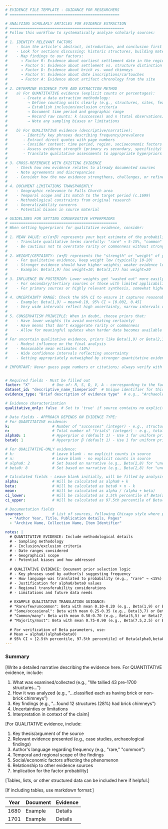 ```yaml
---
# EVIDENCE FILE TEMPLATE - GUIDANCE FOR RESEARCHERS
# =================================================

# ANALYZING SCHOLARLY ARTICLES FOR EVIDENCE EXTRACTION
# ===================================================
# Follow this workflow to systematically analyze scholarly sources:
#
# 1. IDENTIFY RELEVANT FACTORS
#    - Scan the article's abstract, introduction, and conclusion first
#    - Look for sections discussing: historic structures, building materials, chronology, settlement patterns
#    - Map findings to our factors:
#      → Factor R: Evidence about earliest settlement date in the region
#      → Factor S: Evidence about settlement vs. structure distinction
#      → Factor D: Evidence about brick vs. wood chimneys 
#      → Factor V: Evidence about date inscriptions/cartouches
#      → Factor A: Evidence about artifact chronology from the site
#
# 2. DETERMINE EVIDENCE TYPE AND EXTRACTION METHOD
#    a) For QUANTITATIVE evidence (explicit counts or percentages):
#       - Create a data extraction methodology:
#         → Define counting units clearly (e.g., structures, sites, features)
#         → Establish inclusion/exclusion criteria
#         → Document time period and geographic range
#         → Record raw counts: k (successes) and n (total observations)
#         → Note any sampling biases or limitations
#
#    b) For QUALITATIVE evidence (descriptive/narrative):
#       - Identify key phrases describing frequency/prevalence
#       - Extract direct quotes with page numbers
#       - Consider context: time period, region, socioeconomic factors
#       - Assess evidence strength (primary vs secondary, specificity)
#       - Translate qualitative assessments to appropriate hyperpriors
#
# 3. CROSS-REFERENCE WITH EXISTING EVIDENCE
#    - Check how new evidence relates to already documented sources
#    - Note agreements and discrepancies
#    - Consider how the new evidence strengthens, challenges, or refines existing priors
#
# 4. DOCUMENT LIMITATIONS TRANSPARENTLY
#    - Geographic relevance to Falls Church area
#    - Temporal scope and its match to the target period (c.1699)
#    - Methodological constraints from original research
#    - Generalizability concerns
#    - Potential biases in source material

# GUIDELINES FOR SETTING CONSERVATIVE HYPERPRIORS
# ================================================
# When setting hyperpriors for qualitative evidence, consider:
#
# 1. MEAN VALUE: α/(α+β) represents your best estimate of the probability
#    - Translate qualitative terms carefully: "rare" ≈ 5-15%, "common" ≈ 50-70%
#    - Be cautious not to overstate rarity or commonness without strong evidence
#
# 2. WEIGHT/CERTAINTY: (α+β) represents the "strength" or "weight" of your prior
#    - For qualitative evidence, keep weight low (typically 10-20)
#    - Stronger evidence should have higher weights; weaker evidence lower weights
#    - Example: Beta(1,9) has weight=10; Beta(3,17) has weight=20
#
# 3. INFLUENCE ON POSTERIOR: Lower weights get "washed out" more easily by quantitative data
#    - For secondary/tertiary sources or those with limited applicability, use lower weights
#    - For primary sources or highly relevant synthesis, somewhat higher weights may be justified
#
# 4. UNCERTAINTY RANGE: Check the 95% CI to ensure it captures reasonable possibilities
#    - Example: Beta(1,9) → mean=0.10, 95% CI ≈ [0.002, 0.45]
#    - Very wide intervals reflect high uncertainty, narrow intervals reflect confidence
#
# 5. CONSERVATISM PRINCIPLE: When in doubt, choose priors that:
#    - Have lower weights (to avoid overstating certainty)
#    - Have means that don't exaggerate rarity or commonness
#    - Allow for meaningful updates when harder data becomes available
#
# For uncertain qualitative evidence, priors like Beta(1,9) or Beta(2,18) allow for:
#    - Modest influence on the final analysis
#    - Reasonable mean estimates (10%)
#    - Wide confidence intervals reflecting uncertainty
#    - Getting appropriately outweighed by stronger quantitative evidence

# IMPORTANT: Never guess page numbers or citations; always verify with primary sources and ask human researchers when unsure.


# Required fields - Must be filled out
factor: "X"          # One of: R, S, D, V, A - corresponding to the factor in the chain rule
dataset_id: "descriptive_name_timeperiod"  # Unique identifier for this evidence, use lowercase with underscores
evidence_type: "Brief description of evidence type"  # e.g., "Archaeological survey", "Peer-reviewed synthesis"

# Evidence characterization
qualitative_only: false  # Set to 'true' if source contains no explicit counts

# Data fields - APPROACH DEPENDS ON EVIDENCE TYPE:
# For QUANTITATIVE evidence:
k:                   # Number of "successes" (integer) - e.g., structures with brick chimneys
n:                   # Total number of "trials" (integer) - e.g., total structures surveyed
alpha0: 1            # Hyperprior α (default 1) - Use 1 for uniform prior unless there's a specific reason
beta0: 1             # Hyperprior β (default 1) - Use 1 for uniform prior unless there's a specific reason

# For QUALITATIVE-ONLY evidence:
# k:                 # Leave blank - no explicit counts in source
# n:                 # Leave blank - no explicit counts in source
# alpha0: 2          # Set based on narrative (e.g., Beta(2,8) for "uncommon/~20%")
# beta0: 8           # Set based on narrative (e.g., Beta(2,8) for "uncommon/~20%")

# Calculated fields - Leave blank initially, will be filled by analysis notebook
alpha:               # Will be calculated as alpha0 + k
beta:                # Will be calculated as beta0 + n - k
mean:                # Will be calculated as alpha / (alpha + beta)
ci_lower:            # Will be calculated as 2.5th percentile of Beta(alpha, beta)
ci_upper:            # Will be calculated as 97.5th percentile of Beta(alpha, beta)

# Documentation fields
sources:             # List of sources, following Chicago style where possible
  - "Author Year, Title, Publication details, Pages"
  - "Archive Name, Collection Name, Item Identifier"

notes: |
  # QUANTITATIVE EVIDENCE: Include methodological details
  # - Sampling methodology
  # - Inclusion/exclusion criteria
  # - Date ranges considered
  # - Geographical scope
  # - Potential biases and how addressed
  
  # QUALITATIVE EVIDENCE: Document prior selection logic
  # - Key phrases used by author(s) suggesting frequency
  # - How language was translated to probability (e.g., "rare" → <15%)
  # - Justification for alpha0/beta0 values
  # - Regional transferability considerations
  # - Limitations and future data needs
  
  # EXAMPLE QUALITATIVE TRANSLATION GUIDANCE:
  # "Rare/few/uncommon": Beta with mean 0.10-0.20 (e.g., Beta(1,9) or Beta(2,8))
  # "Some/occasional": Beta with mean 0.25-0.35 (e.g., Beta(3,7) or Beta(3.5,6.5))
  # "Common/many": Beta with mean 0.50-0.70 (e.g., Beta(5,5) or Beta(7,3))
  # "Majority/most": Beta with mean 0.75-0.90 (e.g., Beta(7.5,2.5) or Beta(9,1))
  
  # For verification of Beta parameters, use:
  # Mean = alpha0/(alpha0+beta0)
  # 95% CI ≈ [2.5th percentile, 97.5th percentile] of Beta(alpha0,beta0)
---
```

### Summary

[Write a detailed narrative describing the evidence here. For QUANTITATIVE evidence, include:
1. What was examined/collected (e.g., "We tallied 43 pre-1700 structures...")
2. How it was analyzed (e.g., "...classified each as having brick or non-brick chimneys")
3. Key findings (e.g., "...found 12 structures (28%) had brick chimneys")
4. Uncertainties or limitations
5. Interpretation in context of the claim]

[For QUALITATIVE evidence, include:
1. Key thesis/argument of the source
2. Relevant evidence presented (e.g., case studies, archaeological findings)
3. Author's language regarding frequency (e.g., "rare," "common")
4. Temporal and regional scope of the findings
5. Social/economic factors affecting the phenomenon
6. Relationship to other evidence sources
7. Implication for the factor probability]

[Tables, lists, or other structured data can be included here if helpful.]

[If including tables, use markdown format:]

| Year | Document | Evidence |
|------|----------|----------|
| 1680 | Example  | Details  |
| 1701 | Example  | Details  | 